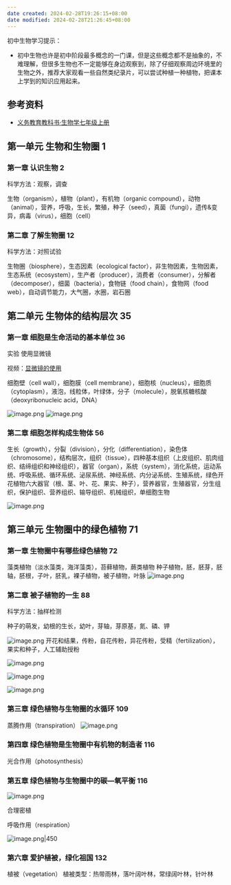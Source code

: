 ```yaml
---
date created: 2024-02-28T19:26:15+08:00
date modified: 2024-02-28T21:26:45+08:00
---
```

初中生物学习提示：
- 初中生物也许是初中阶段最多概念的一门课，但是这些概念都不是抽象的，不难理解，但很多生物也不一定能够在身边观察到，除了仔细观察周边环境里的生物之外，推荐大家观看一些自然类纪录片，可以尝试种植一种植物，把课本上学到的知识应用起来。

## 参考资料

- [义务教育教科书·生物学七年级上册](https://basic.smartedu.cn/tchMaterial/detail?contentType=assets_document&contentId=405270eb-9f00-4bba-b0f6-da863340625f&catalogType=tchMaterial&subCatalog=tchMaterial)

## 第一单元 生物和生物圈 1

### 第一章 认识生物 2

科学方法：观察，调查

生物（organism），植物（plant），有机物（organic compound），动物（animal），营养，呼吸，生长，繁殖，种子（seed），真菌（fungi），遗传&变异，病毒（virus），细胞（cell）

### 第二章 了解生物圈 12

科学方法：对照试验

生物圈（biosphere），生态因素（ecological factor），非生物因素，生物因素，生态系统（ecosystem），生产者（producer），消费者（consumer），分解者（decomposer），细菌（bacteria），食物链（food chain），食物网（food web），自动调节能力，大气圈，水圈，岩石圈

## 第二单元 生物体的结构层次 35

### 第一章 细胞是生命活动的基本单位 36

实验 使用显微镜

视频：[显微镜的使用](https://www.bilibili.com/video/BV15741157nN/?spm_id_from=333.337.search-card.all.click&vd_source=73c50ade6b0e0a8be0482dc08d17ad69)

细胞壁（cell wall），细胞膜（cell membrane），细胞核（nucleus），细胞质（cytoplasm），液泡，线粒体，叶绿体，分子（molecule），脱氧核糖核酸（deoxyribonucleic acid，DNA）

![image.png](https://pictures-1323793543.cos.ap-nanjing.myqcloud.com/pics/20240228193715.png)
![image.png](https://pictures-1323793543.cos.ap-nanjing.myqcloud.com/pics/20240228193737.png)

### 第二章 细胞怎样构成生物体 56

生长（growth），分裂（division），分化（differentiation），染色体（chromosome），结构层次，组织（tissue），四种基本组织（上皮组织、肌肉组织、结缔组织和神经组织），器官（organ），系统（system），消化系统，运动系统、呼吸系统、循环系统、泌尿系统、神经系统、内分泌系统、生殖系统，绿色开花植物六大器官（根、茎、叶、花、果实、种子），营养器官，生殖器官，分生组织，保护组织、营养组织、输导组织、机械组织，单细胞生物

![image.png](https://pictures-1323793543.cos.ap-nanjing.myqcloud.com/pics/20240228194026.png)

## 第三单元 生物圈中的绿色植物 71

### 第一章 生物圈中有哪些绿色植物 72

藻类植物（淡水藻类，海洋藻类），苔藓植物，蕨类植物
种子植物，胚，胚芽，胚轴，胚根，子叶，胚乳，裸子植物，被子植物，叶脉
![image.png](https://pictures-1323793543.cos.ap-nanjing.myqcloud.com/pics/20240228194630.png)

### 第二章 被子植物的一生 88

科学方法：抽样检测

种子的萌发，幼根的生长，幼叶，芽轴，芽原基，氮、磷、钾

![image.png](https://pictures-1323793543.cos.ap-nanjing.myqcloud.com/pics/20240228195120.png)
开花和结果，传粉，自花传粉，异花传粉，受精（fertilization），果实和种子，人工辅助授粉

![image.png](https://pictures-1323793543.cos.ap-nanjing.myqcloud.com/pics/20240228204411.png)

![image.png](https://pictures-1323793543.cos.ap-nanjing.myqcloud.com/pics/20240228204747.png)

![image.png](https://pictures-1323793543.cos.ap-nanjing.myqcloud.com/pics/20240228204651.png)

### 第三章 绿色植物与生物圈的水循环 109

蒸腾作用（transpiration）
![image.png](https://pictures-1323793543.cos.ap-nanjing.myqcloud.com/pics/20240228205851.png)

### 第四章 绿色植物是生物圈中有机物的制造者 116

光合作用（photosynthesis）

### 第五章 绿色植物与生物圈中的碳—氧平衡 116

![image.png](https://pictures-1323793543.cos.ap-nanjing.myqcloud.com/pics/20240228210833.png)

合理密植

呼吸作用（respiration）

![image.png|450](https://pictures-1323793543.cos.ap-nanjing.myqcloud.com/pics/20240228211447.png)

### 第六章 爱护植被，绿化祖国 132

植被（vegetation）
植被类型：热带雨林，落叶阔叶林，常绿阔叶林，针叶林